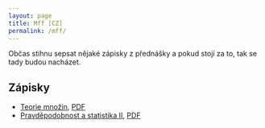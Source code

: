 ```yaml
---
layout: page
title: Mff [CZ]
permalink: /mff/
---
```


Občas stihnu sepsat nějaké zápisky z přednášky a pokud stojí za to, tak se tady budou nacházet.

## Zápisky

- [Teorie množin](mff/teorie-mnozin.md), [PDF](mff/teorie-mnozin.pdf)
- [Pravděpodobnost a statistika II](mff/pravdepodobnost-a-statistika-ii.md), [PDF](mff/pravdepodobnost-a-statistika-ii.pdf)
